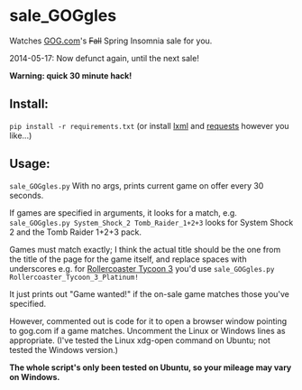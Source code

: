 # sale_GOGgles

Watches [GOG.com](http://www.gog.com)'s ~~Fall~~ Spring Insomnia sale for you.

2014-05-17: Now defunct again, until the next sale!

**Warning: quick 30 minute hack!**

## Install:
`pip install -r requirements.txt`
(or install [lxml](http://lxml.de) and [requests](http://www.python-requests.org) however you like...)

## Usage:

`sale_GOGgles.py`
With no args, prints current game on offer every 30 seconds.

If games are specified in arguments, it looks for a match, e.g. 
`sale_GOGgles.py System_Shock_2 Tomb_Raider_1+2+3`
looks for System Shock 2 and the Tomb Raider 1+2+3 pack.

Games must match exactly; I think the actual title should be the one from the
title of the page for the game itself, and replace spaces with underscores
e.g. for [Rollercoaster Tycoon 3](http://www.gog.com/game/rollercoaster_tycoon_3)
you'd use `sale_GOGgles.py Rollercoaster_Tycoon_3_Platinum!`

It just prints out "Game wanted!" if the on-sale game matches those you've
specified.

However, commented out is code for it to open a browser
window pointing to gog.com if a game matches. Uncomment the Linux or Windows
lines as appropriate. (I've tested the Linux xdg-open command on Ubuntu; not tested the Windows 
version.)

**The whole script's only been tested on Ubuntu, so your mileage may vary on Windows.**
